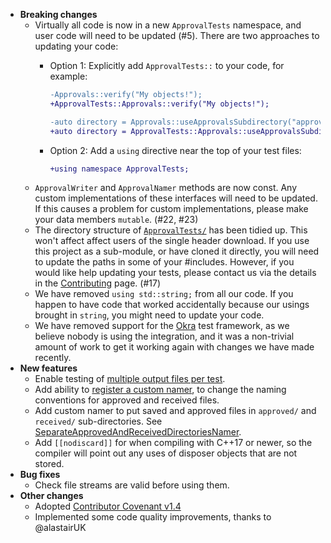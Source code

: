 * **Breaking changes**
    * Virtually all code is now in a new `ApprovalTests` namespace, and user code will need to be updated (#5). There are two approaches to updating your code:
        * Option 1: Explicitly add `ApprovalTests::` to your code, for example:
            ```diff
            -Approvals::verify("My objects!");
            +ApprovalTests::Approvals::verify("My objects!");
            ```

            ```diff
            -auto directory = Approvals::useApprovalsSubdirectory("approval_tests");
            +auto directory = ApprovalTests::Approvals::useApprovalsSubdirectory("approval_tests");
            ```
        * Option 2: Add a `using` directive near the top of your test files:
            ```diff
            +using namespace ApprovalTests;
            ```
    * `ApprovalWriter` and `ApprovalNamer` methods are now const. Any custom implementations of these interfaces will need to be updated. If this causes a problem for custom implementations, please make your data members `mutable`. (#22, #23)
    * The directory structure of [`ApprovalTests/`](https://github.com/approvals/ApprovalTests.cpp/tree/master/ApprovalTests) has been tidied up. This won't affect affect users of the single header download. If you use this project as a sub-module, or have cloned it directly, you will need to update the paths in some of your #includes. However, if you would like help updating your tests, please contact us via the details in the [Contributing](/doc/Contributing.md#contributing---pairing-and-pull-requests) page. (#17)
    * We have removed `using std::string;` from all our code. If you happen to have code that worked accidentally because our usings brought in `string`, you might need to update your code.
    * We have removed support for the [Okra](https://github.com/JayBazuzi/Okra) test framework, as we believe nobody is using the integration, and it was a non-trivial amount of work to get it working again with changes we have made recently.
* **New features**
    * Enable testing of [multiple output files per test](/doc/MultipleOutputFilesPerTest.md#top).
    * Add ability to [register a custom namer](/doc/Namers.md#registering-a-custom-namer), to change the naming conventions for approved and received files.
    * Add custom namer to put saved and approved files in `approved/` and `received/` sub-directories. See [SeparateApprovedAndReceivedDirectoriesNamer](/doc/Namers.md#separateapprovedandreceiveddirectoriesnamer).
    * Add `[[nodiscard]]` for when compiling with C++17 or newer, so the compiler will point out any uses of disposer objects that are not stored.
* **Bug fixes**
    * Check file streams are valid before using them.
* **Other changes**
    * Adopted [Contributor Covenant v1.4](/CODE_OF_CONDUCT.md#top)
    * Implemented some code quality improvements, thanks to @alastairUK
